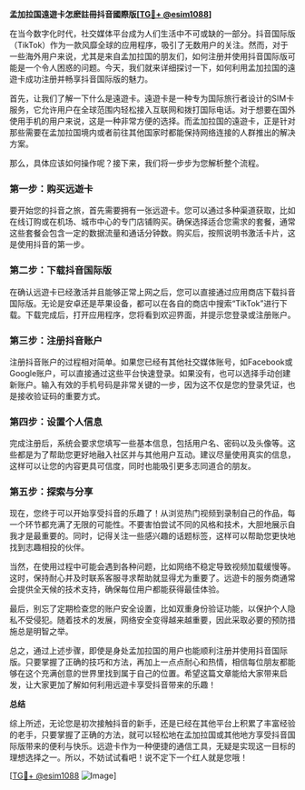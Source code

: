 **孟加拉国遠遊卡怎麽註冊抖音國際版[[TG💪+ @esim1088](https://t.me/s/esim1088)]**

在当今数字化时代，社交媒体平台成为人们生活中不可或缺的一部分。抖音国际版（TikTok）作为一款风靡全球的应用程序，吸引了无数用户的关注。然而，对于一些海外用户来说，尤其是来自孟加拉国的朋友们，如何注册并使用抖音国际版可能是一个令人困惑的问题。今天，我们就来详细探讨一下，如何利用孟加拉国的遠遊卡成功注册并畅享抖音国际版的魅力。

首先，让我们了解一下什么是遠遊卡。遠遊卡是一种专为国际旅行者设计的SIM卡服务，它允许用户在全球范围内轻松接入互联网和拨打国际电话。对于想要在国外使用手机的用户来说，这是一种非常方便的选择。而孟加拉国的遠遊卡，正是针对那些需要在孟加拉国境内或者前往其他国家时都能保持网络连接的人群推出的解决方案。

那么，具体应该如何操作呢？接下来，我们将一步步为您解析整个流程。

### 第一步：购买远遊卡

要开始您的抖音之旅，首先需要拥有一张远遊卡。您可以通过多种渠道获取，比如在线订购或在机场、城市中心的专门店铺购买。确保选择适合您需求的套餐，通常这些套餐会包含一定的数据流量和通话分钟数。购买后，按照说明书激活卡片，这是使用抖音的第一步。

### 第二步：下载抖音国际版

在确认远遊卡已经激活并且能够正常上网之后，您可以直接通过应用商店下载抖音国际版。无论是安卓还是苹果设备，都可以在各自的商店中搜索“TikTok”进行下载。下载完成后，打开应用程序，您将看到欢迎界面，并提示您登录或注册账户。

### 第三步：注册抖音账户

注册抖音账户的过程相对简单。如果您已经有其他社交媒体账号，如Facebook或Google账户，可以直接通过这些平台快速登录。如果没有，也可以选择手动创建新账户。输入有效的手机号码是非常关键的一步，因为这不仅是您的登录凭证，也是接收验证码的重要方式。

### 第四步：设置个人信息

完成注册后，系统会要求您填写一些基本信息，包括用户名、密码以及头像等。这些都是为了帮助您更好地融入社区并与其他用户互动。建议尽量使用真实的信息，这样可以让您的内容更具可信度，同时也能吸引更多志同道合的朋友。

### 第五步：探索与分享

现在，您终于可以开始享受抖音的乐趣了！从浏览热门视频到录制自己的作品，每一个环节都充满了无限的可能性。不要害怕尝试不同的风格和技术，大胆地展示自我才是最重要的。同时，记得关注一些感兴趣的话题标签，这样可以帮助您更快地找到志趣相投的伙伴。

当然，在使用过程中可能会遇到各种问题，比如网络不稳定导致视频加载缓慢等。这时，保持耐心并及时联系客服寻求帮助就显得尤为重要了。远遊卡的服务商通常会提供全天候的技术支持，确保每位用户都能获得最佳体验。

最后，别忘了定期检查您的账户安全设置，比如双重身份验证功能，以保护个人隐私不受侵犯。随着技术的发展，网络安全变得越来越重要，因此采取必要的预防措施总是明智之举。

总之，通过上述步骤，即使是身处孟加拉国的用户也能顺利注册并使用抖音国际版。只要掌握了正确的技巧和方法，再加上一点点耐心和热情，相信每位朋友都能够在这个充满创意的世界里找到属于自己的位置。希望这篇文章能给大家带来启发，让大家更加了解如何利用远遊卡享受抖音带来的乐趣！

**总结**

综上所述，无论您是初次接触抖音的新手，还是已经在其他平台上积累了丰富经验的老手，只要掌握了正确的方法，就可以轻松地在孟加拉国或其他地方享受抖音国际版带来的便利与快乐。远遊卡作为一种便捷的通信工具，无疑是实现这一目标的理想选择之一。所以，不妨试试看吧！说不定下一个红人就是您哦！

[[TG💪+ @esim1088](https://t.me/s/esim1088) ![Image](https://i.postimg.cc/4NQfJmqS/Snipaste-2025-05-13-00-14-12.png)]